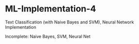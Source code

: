 # ML-Implementation-4
Text Classification (with Naive Bayes and SVM), Neural Network Implementation

Incomplete: Naive Bayes, SVM, Neural Net
